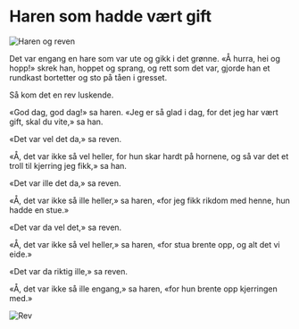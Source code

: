 # Haren som hadde vært gift

![Haren og reven](./hshvg1.png)

Det var engang en hare som var ute og gikk i det grønne. «Å hurra, hei og hopp!» skrek han, hoppet og sprang, og rett som det var, gjorde han et rundkast bortetter og sto på tåen i gresset.

Så kom det en rev luskende.

«God dag, god dag!» sa haren. «Jeg er så glad i dag, for det jeg har vært gift, skal du vite,» sa han.

«Det var vel det da,» sa reven.

«Å, det var ikke så vel heller, for hun skar hardt på hornene, og så var det et troll til kjerring jeg fikk,» sa han.

«Det var ille det da,» sa reven.

«Å, det var ikke så ille heller,» sa haren, «for jeg fikk rikdom med henne, hun hadde en stue.»

«Det var da vel det,» sa reven.

«Å, det var ikke så vel heller,» sa haren, «for stua brente opp, og alt det vi eide.»

«Det var da riktig ille,» sa reven.

«Å, det var ikke så ille engang,» sa haren, «for hun brente opp kjerringen med.»

![Rev](./hshvg2.png)


